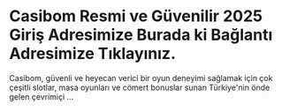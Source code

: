 # Casibom Resmi ve Güvenilir 2025 Giriş Adresimize Burada ki Bağlantı Adresimize Tıklayınız.

Casibom, güvenli ve heyecan verici bir oyun deneyimi sağlamak için çok çeşitli slotlar, masa oyunları ve cömert bonuslar sunan Türkiye'nin önde gelen çevrimiçi ...
